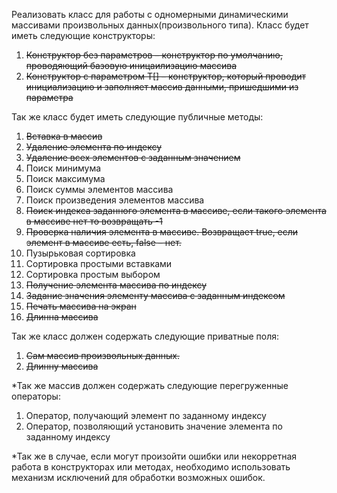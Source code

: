 Реализовать класс для работы с одномерными динамическими массивами произвольных данных(произвольного типа). Класс будет
иметь следующие конструкторы:

1. ~~Конструктор без параметров – конструктор по умолчанию, проводяющий базовую иницаилизацию массива~~
2. ~~Конструктор с параметром T[] – конструктор, который проводит инициализацию и заполняет массив данными, пришедшими
   из параметра~~

Так же класс будет иметь следующие публичные методы:

1. ~~Вставка в массив~~
2. ~~Удаление элемента по индексу~~
3. ~~Удаление всех элементов с заданным значением~~
4. Поиск минимума
5. Поиск максимума
6. Поиск суммы элементов массива
7. Поиск произведения элементов массива
8. ~~Поиск индекса заданного элемента в массиве, если такого элемента в массиве нет то возвращать -1~~
9. ~~Проверка наличия элемента в массиве. Возвращает true, если элемент в массиве есть, false – нет.~~
10. Пузырьковая сортировка
11. Сортировка простыми вставками
12. Сортировка простым выбором
13. ~~Получение элемента массива по индексу~~
14. ~~Задание значения элементу массива с заданным индексом~~
15. ~~Печать массива на экран~~
16. ~~Длинна массива~~

Так же класс должен содержать следующие приватные поля:

1. ~~Сам массив произвольных данных.~~
2. ~~Длинну массива~~

*Так же массив должен содержать следующие перегруженные операторы:

1. Оператор, получающий элемент по заданному индексу
2. Оператор, позволяющий установить значение элемента по заданному индексу

*Так же в случае, если могут произойти ошибки или некорретная работа в конструкторах или методах, необходимо
использовать механизм исключений для обработки возможных ошибок.